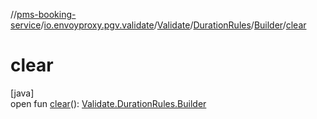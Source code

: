 //[pms-booking-service](../../../../../index.md)/[io.envoyproxy.pgv.validate](../../../index.md)/[Validate](../../index.md)/[DurationRules](../index.md)/[Builder](index.md)/[clear](clear.md)

# clear

[java]\
open fun [clear](clear.md)(): [Validate.DurationRules.Builder](index.md)